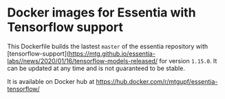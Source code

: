 # Docker images for Essentia with Tensorflow support

This Dockerfile builds the lastest `master` of the essentia repository with [tensorflow-support](https://mtg.github.io/essentia-labs//news/2020/01/16/tensorflow-models-released/ for version `1.15.0`. It can be updated at any time and is not guaranteed to be stable.

It is available on Docker hub at https://hub.docker.com/r/mtgupf/essentia-tensorflow/